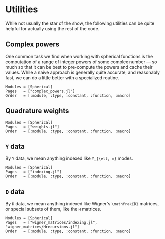 # Utilities

While not usually the star of the show, the following utilities can be quite helpful for actually
using the rest of the code.


## Complex powers

One common task we find when working with spherical functions is the computation of a range of
integer powers of some complex number — so much so that it can be best to pre-compute the powers and
cache their values.  While a naive approach is generally quite accurate, and reasonably fast, we can
do a little better with a specialized routine.

```@autodocs
Modules = [Spherical]
Pages   = ["complex_powers.jl"]
Order   = [:module, :type, :constant, :function, :macro]
```


## Quadrature weights

```@autodocs
Modules = [Spherical]
Pages   = ["weights.jl"]
Order   = [:module, :type, :constant, :function, :macro]
```


## ``Y`` data

By ``Y`` data, we mean anything indexed like ``Y_{\ell, m}`` modes.

```@autodocs
Modules = [Spherical]
Pages   = ["indexing.jl"]
Order   = [:module, :type, :constant, :function, :macro]
```


## ``D`` data

By ``D`` data, we mean anything indexed like Wigner's ``\mathfrak{D}`` matrices, or special subsets
of them, like the ``H`` matrices.


```@autodocs
Modules = [Spherical]
Pages   = ["wigner_matrices/indexing.jl", "wigner_matrices/Hrecursions.jl"]
Order   = [:module, :type, :constant, :function, :macro]
```


